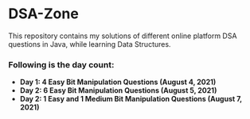 # DSA-Zone

This repository contains my solutions of different online platform DSA questions in Java, while learning Data Structures.
<p> <h3><strong>Following is the day count:<strong></h3>

<ul>

  <li>Day 1: 4 Easy Bit Manipulation Questions	(August 4, 2021)</li>
  <li>Day 2: 6 Easy Bit Manipulation Questions	(August 5, 2021)</li>
  <li>Day 2: 1 Easy and 1 Medium Bit Manipulation Questions	(August 7, 2021)</li>
  
</ul>
